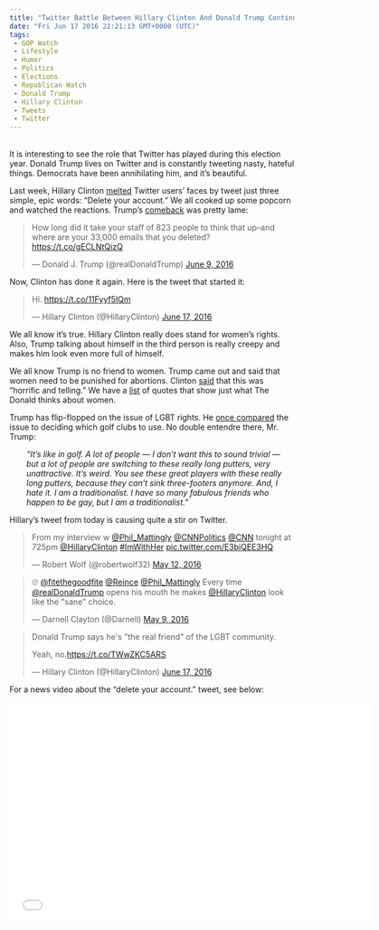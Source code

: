 ```yaml
---
title: "Twitter Battle Between Hillary Clinton And Donald Trump Continues (VIDEO)"
date: "Fri Jun 17 2016 22:21:13 GMT+0000 (UTC)"
tags: 
 - GOP Watch
 - Lifestyle
 - Humor
 - Politics
 - Elections
 - Republican Watch
 - Donald Trump
 - Hillary Clinton
 - Tweets
 - Twitter
---
```

<p><!--OffDef--></p><p><!--Ads1--><br>
It is interesting to see the role that Twitter has played during this election year. Donald Trump lives on Twitter and is constantly tweeting nasty, hateful things. Democrats have been annihilating him, and it&#x2019;s beautiful.</p><p>Last week, Hillary Clinton <a href="http://www.liberalamerica.org/2016/06/10/hillary-clintons-3-final-words-donald-trump-broke-twitter-tweets/" target="_blank">melted</a> Twitter users&#x2019; faces by tweet just three simple, epic words: &#x201C;Delete your account.&#x201D; We all cooked up some popcorn and watched the reactions. Trump&#x2019;s <a href="http://www.liberalamerica.org/2016/06/10/trumps-pathetic-response-clintons-twitter-takedown-lots-tweets/" target="_blank">comeback</a> was pretty lame:</p><blockquote class="twitter-tweet" data-width="500"><p lang="en" dir="ltr">How long did it take your staff of 823 people to think that up&#x2013;and where are your 33,000 emails that you deleted? <a href="https://t.co/gECLNtQizQ" onclick="__gaTracker(&apos;send&apos;, &apos;event&apos;, &apos;outbound-article&apos;, &apos;https://t.co/gECLNtQizQ&apos;, &apos;https://t.co/gECLNtQizQ&apos;);">https://t.co/gECLNtQizQ</a></p>
<p>&#x2014; Donald J. Trump (@realDonaldTrump) <a href="https://twitter.com/realDonaldTrump/status/741007091947556864" onclick="__gaTracker(&apos;send&apos;, &apos;event&apos;, &apos;outbound-article&apos;, &apos;https://twitter.com/realDonaldTrump/status/741007091947556864&apos;, &apos;June 9, 2016&apos;);">June 9, 2016</a></p></blockquote><p><script async src="//platform.twitter.com/widgets.js" charset="utf-8"></script></p><p>Now, Clinton has done it again. Here is the tweet that started it:</p><p><script async src="//platform.twitter.com/widgets.js" charset="utf-8"></script></p><blockquote class="twitter-tweet" data-width="500"><p lang="und" dir="ltr">Hi. <a href="https://t.co/11Fyyf5IQm" onclick="__gaTracker(&apos;send&apos;, &apos;event&apos;, &apos;outbound-article&apos;, &apos;https://t.co/11Fyyf5IQm&apos;, &apos;https://t.co/11Fyyf5IQm&apos;);">https://t.co/11Fyyf5IQm</a></p>
<p>&#x2014; Hillary Clinton (@HillaryClinton) <a href="https://twitter.com/HillaryClinton/status/743627214923632644" onclick="__gaTracker(&apos;send&apos;, &apos;event&apos;, &apos;outbound-article&apos;, &apos;https://twitter.com/HillaryClinton/status/743627214923632644&apos;, &apos;June 17, 2016&apos;);">June 17, 2016</a></p></blockquote><p><script async src="//platform.twitter.com/widgets.js" charset="utf-8"></script></p><p>We all know it&#x2019;s true. Hillary Clinton really does stand for women&#x2019;s rights. Also, Trump talking about himself in the third person is really creepy and makes him look even more full of himself.</p><p>We all know Trump is no friend to women. Trump came out and said that women need to be punished for abortions. Clinton <a href="http://www.liberalamerica.org/2016/03/31/hillary-clinton-trumps-abortion-comments-horrific-telling/" target="_blank">said</a> that this was &#x201C;horrific and telling.&#x201D; We have a <a href="http://www.liberalamerica.org/2015/08/20/10-quotes-that-show-exactly-what-donald-trump-thinks-about-women/" target="_blank">list</a> of quotes that show just what The Donald thinks about women.</p><p>Trump has flip-flopped on the issue of LGBT rights. He <a href="http://www.liberalamerica.org/2016/02/05/trump-flip-flops-on-lgbt-rights-right-wingers-lose-their-minds-in-3-2-1/" target="_blank">once compared</a> the issue to deciding which golf clubs to use. No double entendre&#xA0;there, Mr. Trump:</p><p style="padding-left: 30px;"><em>&#x201C;It&#x2019;s like in golf. A lot of people &#x2014; I don&#x2019;t want this to sound trivial &#x2014; but a lot of people are switching to these really long putters, very unattractive. It&#x2019;s weird. You see these great players with these really long putters, because they can&#x2019;t sink three-footers anymore. And, I hate it. I am a traditionalist. I have so many fabulous friends who happen to be gay, but I am a traditionalist.&#x201D;</em></p><p>Hillary&#x2019;s tweet from today is causing quite a stir on Twitter.</p><blockquote class="twitter-tweet" data-width="500"><p lang="en" dir="ltr">From my interview w  <a href="https://twitter.com/Phil_Mattingly" onclick="__gaTracker(&apos;send&apos;, &apos;event&apos;, &apos;outbound-article&apos;, &apos;https://twitter.com/Phil_Mattingly&apos;, &apos;@Phil_Mattingly&apos;);">@Phil_Mattingly</a> <a href="https://twitter.com/CNNPolitics" onclick="__gaTracker(&apos;send&apos;, &apos;event&apos;, &apos;outbound-article&apos;, &apos;https://twitter.com/CNNPolitics&apos;, &apos;@CNNPolitics&apos;);">@CNNPolitics</a> <a href="https://twitter.com/CNN" onclick="__gaTracker(&apos;send&apos;, &apos;event&apos;, &apos;outbound-article&apos;, &apos;https://twitter.com/CNN&apos;, &apos;@CNN&apos;);">@CNN</a> tonight at 725pm <a href="https://twitter.com/HillaryClinton" onclick="__gaTracker(&apos;send&apos;, &apos;event&apos;, &apos;outbound-article&apos;, &apos;https://twitter.com/HillaryClinton&apos;, &apos;@HillaryClinton&apos;);">@HillaryClinton</a> <a href="https://twitter.com/hashtag/ImWithHer?src=hash" onclick="__gaTracker(&apos;send&apos;, &apos;event&apos;, &apos;outbound-article&apos;, &apos;https://twitter.com/hashtag/ImWithHer?src=hash&apos;, &apos;#ImWithHer&apos;);">#ImWithHer</a> <a href="https://t.co/E3biQEE3HQ" onclick="__gaTracker(&apos;send&apos;, &apos;event&apos;, &apos;outbound-article&apos;, &apos;https://t.co/E3biQEE3HQ&apos;, &apos;pic.twitter.com/E3biQEE3HQ&apos;);">pic.twitter.com/E3biQEE3HQ</a></p>
<p>&#x2014; Robert Wolf (@robertwolf32) <a href="https://twitter.com/robertwolf32/status/730878777425809409" onclick="__gaTracker(&apos;send&apos;, &apos;event&apos;, &apos;outbound-article&apos;, &apos;https://twitter.com/robertwolf32/status/730878777425809409&apos;, &apos;May 12, 2016&apos;);">May 12, 2016</a></p></blockquote><p><script async src="//platform.twitter.com/widgets.js" charset="utf-8"></script></p><blockquote class="twitter-tweet" data-width="500"><p lang="en" dir="ltr">&#x1F644; <a href="https://twitter.com/fitethegoodfite" onclick="__gaTracker(&apos;send&apos;, &apos;event&apos;, &apos;outbound-article&apos;, &apos;https://twitter.com/fitethegoodfite&apos;, &apos;@fitethegoodfite&apos;);">@fitethegoodfite</a> <a href="https://twitter.com/Reince" onclick="__gaTracker(&apos;send&apos;, &apos;event&apos;, &apos;outbound-article&apos;, &apos;https://twitter.com/Reince&apos;, &apos;@Reince&apos;);">@Reince</a> <a href="https://twitter.com/Phil_Mattingly" onclick="__gaTracker(&apos;send&apos;, &apos;event&apos;, &apos;outbound-article&apos;, &apos;https://twitter.com/Phil_Mattingly&apos;, &apos;@Phil_Mattingly&apos;);">@Phil_Mattingly</a> Every time <a href="https://twitter.com/realDonaldTrump" onclick="__gaTracker(&apos;send&apos;, &apos;event&apos;, &apos;outbound-article&apos;, &apos;https://twitter.com/realDonaldTrump&apos;, &apos;@realDonaldTrump&apos;);">@realDonaldTrump</a> opens his mouth he makes <a href="https://twitter.com/HillaryClinton" onclick="__gaTracker(&apos;send&apos;, &apos;event&apos;, &apos;outbound-article&apos;, &apos;https://twitter.com/HillaryClinton&apos;, &apos;@HillaryClinton&apos;);">@HillaryClinton</a> look like the &quot;sane&quot; choice.</p>
<p>&#x2014; Darnell Clayton (@Darnell) <a href="https://twitter.com/Darnell/status/729640744344952832" onclick="__gaTracker(&apos;send&apos;, &apos;event&apos;, &apos;outbound-article&apos;, &apos;https://twitter.com/Darnell/status/729640744344952832&apos;, &apos;May 9, 2016&apos;);">May 9, 2016</a></p></blockquote><p><script async src="//platform.twitter.com/widgets.js" charset="utf-8"></script></p><blockquote class="twitter-tweet" data-width="500"><p lang="en" dir="ltr">Donald Trump says he&apos;s &quot;the real friend&quot; of the LGBT community.</p>
<p>Yeah, no.<a href="https://t.co/TWwZKC5ARS" onclick="__gaTracker(&apos;send&apos;, &apos;event&apos;, &apos;outbound-article&apos;, &apos;https://t.co/TWwZKC5ARS&apos;, &apos;https://t.co/TWwZKC5ARS&apos;);">https://t.co/TWwZKC5ARS</a></p>
<p>&#x2014; Hillary Clinton (@HillaryClinton) <a href="https://twitter.com/HillaryClinton/status/743842950912737281" onclick="__gaTracker(&apos;send&apos;, &apos;event&apos;, &apos;outbound-article&apos;, &apos;https://twitter.com/HillaryClinton/status/743842950912737281&apos;, &apos;June 17, 2016&apos;);">June 17, 2016</a></p></blockquote><p><script async src="//platform.twitter.com/widgets.js" charset="utf-8"></script></p><p>For&#xA0;a news video about the &#x201C;delete your account.&#x201D; tweet, see below:</p><p><!--Ads2--></p><p><span class="embed-youtube" style="text-align:center; display: block;"><iframe class="youtube-player" type="text/html" width="640" height="390" src="//www.youtube.com/embed/xfmYqjN6Jh4?version=3&amp;rel=1&amp;fs=1&amp;autohide=2&amp;showsearch=0&amp;showinfo=1&amp;iv_load_policy=1&amp;wmode=transparent" allowfullscreen="true" style="border:0;"></iframe></span></p>